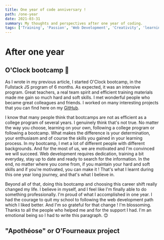 ```yaml
---
title: One year of code anniversary !
path: /one-year
date: 2021-03-31
summary: My thoughts and perspectives after one year of coding.
tags: ['Training', 'Passion', 'Web Development', 'Creativity', 'learning', 'React', 'Node', 'JavaScript']
---
```


# After one year

## O'Clock bootcamp 🚀

As I wrote in my previous article, I started O'Clock bootcamp, in the Fullstack JS program of 6 months. As expected, it was an intensive program. Great teachers, a real team spirit and efficient training materials made me gain so much hard and soft skills. I met wonderful people who became great colleagues and friends. I worked on many interesting projects that you can find here on my [GitHub](https://github.com/SpookyUmi). 

I know that many people think that bootcamps are not as efficient as a college program of several years. I genuinely think that's not true. No matter the way you choose, learning on your own, following a college program or following a bootcamp. What makes the difference is your determination, your enthusiasm and of course the skills you gained in your learning process. In my bootcamp, I met a lot of different people with different backgrounds. And for the most of us, we are motivated and I'm convinced we will succeed. Web development requires dedication, training a bit everyday, stay up to date and ready to search for the information. In the end, no matter where you come from, if you maintain your hard and soft skills and if you're motivated, you can make it ! That's what I learnt during this one year long journey, and that's what I believe in. 

Beyond all of that, doing this bootcamp and choosing this career shift really changed my life. I believe in myself, and I feel like I'm finally able to do something professionally. I'm proud of what I accomplished in one year. I had the courage to quit my school to following the web development path which I liked better. And I'm so grateful for that change ! I'm blossoming. Thanks to all the people who helped me and for the support I had. I'm an emotional being so I had to write this paragraph. 😊

## "Apothéose" or O'Fourneaux project
